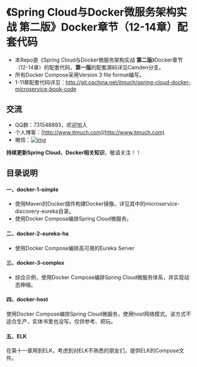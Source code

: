 # 《Spring Cloud与Docker微服务架构实战 第二版》Docker章节（12-14章）配套代码

- 本Repo是《Spring Cloud与Docker微服务架构实战 **第二版**》Docker章节（12-14章）的配套代码，**第一版**的配套源码详见Camden分支。
- 所有Docker Compose采用Version 3 file format编写。
- 1-11章配套代码详见：<http://git.oschina.net/itmuch/spring-cloud-docker-microservice-book-code>




## 交流

- QQ群：731548893，欢迎加入
- 个人博客：[http://www.itmuch.com](http://www.itmuch.com)
- 微信：[![img](https://gitee.com/itmuch/spring-cloud-docker-microservice-book-code/raw/master/wx.jpg)](https://gitee.com/itmuch/spring-cloud-docker-microservice-book-code/raw/master/wx.jpg)


**持续更新Spring Cloud、Docker相关知识**，敬请关注！！




## 目录说明

#### 一、docker-1-simple

* 使用Maven的Docker插件构建Docker镜像。详见其中的microservice-discovery-eureka目录。
* 使用Docker Compose编排Spring Cloud微服务。



#### 二、docker-2-eureka-ha

* 使用Docker Compose编排高可用的Eureka Server



####  三、docker-3-complex

* 综合示例，使用Docker Compose编排Spring Cloud微服务体系，并实现动态伸缩。


#### 四、docker-host

使用Docker Compose编排Spring Cloud微服务，使用host网络模式。该方式不适合生产，实体书里也没写。仅供参考、把玩。

#### 五、ELK

在第十一章用到ELK，考虑到对ELK不熟悉的朋友们，提供ELK的Compose文件。



